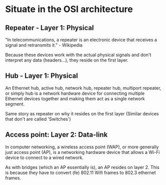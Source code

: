 # Situate in the OSI architecture

## Repeater - Layer 1: Physical
"In telecommunications, a repeater is an electronic device that receives a signal and retransmits it." - Wikipedia

Because these devices work with the actual physical signals and don't interpret any data (headers...), they reside on the first layer.



## Hub - Layer 1: Physical
An Ethernet hub, active hub, network hub, repeater hub, multiport repeater, or simply hub is a network hardware device for connecting multiple Ethernet devices together and making them act as a single network segment. 

Same story as repeater on why it resides on the first layer (Similar devices that don't are called 'Switches')

## Access point: Layer 2: Data-link
In computer networking, a wireless access point (WAP), or more generally just access point (AP), is a networking hardware device that allows a Wi-Fi device to connect to a wired network.

As with bridges (which an AP essentially is), an AP resides on layer 2. This is because they have to convert (fe) 802.11 Wifi frames to 802.3 ethernet frames.
